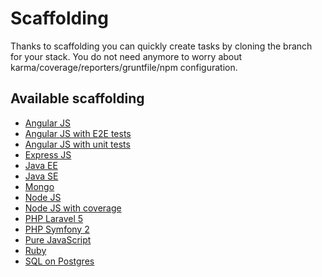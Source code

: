 # Scaffolding

Thanks to scaffolding you can quickly create tasks by cloning the branch for your stack.
You do not need anymore to worry about karma/coverage/reporters/gruntfile/npm configuration.


## Available scaffolding

* [Angular JS](https://github.com/Real-Skill/scaffolding/tree/angularjs)
* [Angular JS with E2E tests](https://github.com/Real-Skill/scaffolding/tree/angularjs-e2e)
* [Angular JS with unit tests](https://github.com/Real-Skill/scaffolding/tree/angularjs-unit)
* [Express JS](https://github.com/Real-Skill/scaffolding/tree/expressjs)
* [Java EE](https://github.com/Real-Skill/scaffolding/tree/java-ee)
* [Java SE](https://github.com/Real-Skill/scaffolding/tree/java-se)
* [Mongo](https://github.com/Real-Skill/scaffolding/tree/mongo)
* [Node JS](https://github.com/Real-Skill/scaffolding/tree/nodejs)
* [Node JS with coverage](https://github.com/Real-Skill/scaffolding/tree/nodejs-coverage)
* [PHP Laravel 5](https://github.com/Real-Skill/scaffolding/tree/laravel-5)
* [PHP Symfony 2](https://github.com/Real-Skill/scaffolding/tree/symfony2)
* [Pure JavaScript](https://github.com/Real-Skill/scaffolding/tree/pure-javascript)
* [Ruby](https://github.com/Real-Skill/scaffolding/tree/ruby)
* [SQL on Postgres](https://github.com/Real-Skill/scaffolding/tree/pgsql)
  
  
  
  
